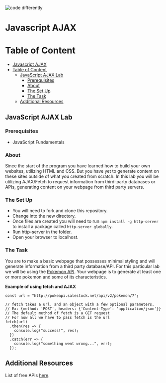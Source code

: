 ![code differently](https://user-images.githubusercontent.com/54545904/91590200-f82ec600-e928-11ea-9433-eea450388abf.png)

# Javascript AJAX

# Table of Content
- [Javascript AJAX](#javascript-ajax)
- [Table of Content](#table-of-content)
  - [JavaScript AJAX Lab](#javascript-ajax-lab)
    - [Prerequisites](#prerequisites)
    - [About](#about)
    - [The Set Up](#the-set-up)
    - [The Task](#the-task)
  - [Additional Resources](#additional-resources)

## JavaScript AJAX Lab

### Prerequisites
* JavaScript Fundamentals

### About
Since the start of the program you have learned how to build your own websites, utilizing HTML and CSS. But you have yet to generate content on these sites outside of what you created from scratch. In this lab you will be utilizing AJAX/Fetch to request information from third-party databases or APIs, generating content on your webpage from third party servers. 

### The Set Up
- You will need to fork and clone this repository.
- Change into the new directory.
- Once files are created you will need to run `npm install -g http-server` to install a package called `http-server globally`.
- Run http-server in the folder.
- Open your browser to localhost. 

### The Task
You are to make a basic webpage that possesses minimal styling and will generate information from a third party database/API. For this particular lab we will be using the [Pokemon API](https://pokeapi.co/). Your webpage is to generate at least one or more pokemon and some of its characteristics.

**Example of using fetch and AJAX**
```
const url = "http://pokeapi.salestock.net/api/v2/pokemon/7";

// fetch takes a url, and an object with a few optional parameters.
// Ex: {method: 'POST', headers: {'Content-Type': 'application/json'}}
// The default method of fetch is a GET request
// For now all we have to pass fetch is the url
fetch(url)
  .then(res => {
    console.log("success!", res);
  })
  .catch(err => {
    console.log("something went wrong...", err);
  });
  ```

## Additional Resources
List of free APIs [here](https://github.com/public-apis/public-apis).